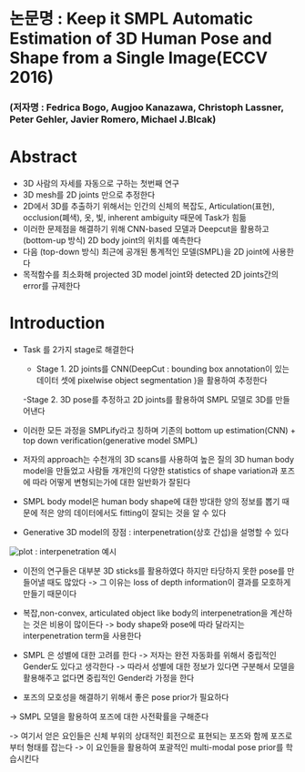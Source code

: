 # 논문명 : Keep it SMPL Automatic Estimation of 3D Human Pose and Shape from a Single Image(ECCV 2016)
### (저자명 : Fedrica Bogo, Augjoo Kanazawa, Christoph Lassner, Peter Gehler, Javier Romero, Michael J.Blcak)


# Abstract
- 3D 사람의 자세를 자동으로 구하는 첫번째 연구
- 3D mesh를 2D joints 만으로 추정한다
- 2D에서 3D를 추출하기 위해서는 인간의 신체의 복잡도, Articulation(표현), occlusion(폐색), 옷, 빛, inherent ambiguity 때문에 Task가 힘듦
- 이러한 문제점을 해결하기 위해 CNN-based 모델과 Deepcut을 활용하고 (bottom-up 방식) 2D body joint의 위치를 예측한다
- 다음 (top-down 방식) 최근에 공개된 통계적인 모델(SMPL)을 2D joint에 사용한다
- 목적함수를 최소화해 projected 3D model joint와 detected 2D joints간의 error를 규제한다


# Introduction

- Task 를 2가지 stage로 해결한다
    - Stage 1. 2D joints를 CNN(DeepCut : bounding box annotation이 있는 데이터 셋에 pixelwise object segmentation )을 활용하여 추정한다
    
    
    -Stage 2. 3D pose를 추정하고 2D joints를 활용하여 SMPL 모델로 3D를 만들어낸다

- 이러한 모든 과정을 SMPLify라고 칭하며 기존의 bottom up estimation(CNN) + top down verification(generative model SMPL)

- 저자의 approach는 수천개의 3D scans를 사용하여 높은 질의 3D human body model을 만들었고 사람들 개개인의 다양한 statistics of shape variation과 포즈에 따라 어떻게 변형되는가에 대한 일반화가 잘된다
- SMPL body model은 human body shape에 대한 방대한 양의 정보를 뽑기 때문에 적은 양의 데이터에서도 fitting이 잘되는 것을 알 수 있다

- Generative 3D model의 장점 : interpenetration(상호 간섭)을 설명할 수 있다


![plot](https://user-images.githubusercontent.com/69032315/147279125-0ea2adb8-2fd0-45e5-a634-ab5d35bf1278.png) : interpenetration 예시

- 이전의 연구들은 대부분 3D sticks를 활용하였다 하지만 타당하지 못한 pose를 만들어낼 때도 많았다 -> 그 이유는 loss of depth information이 결과를 모호하게 만들기 때문이다

- 복잡,non-convex, articulated object like body의 interpenetration을 계산하는 것은 비용이 많이든다 -> body shape와 pose에 따라 달라지는 interpenetration term을 사용한다

- SMPL 은 성별에 대한 고려를 한다 -> 저자는 완전 자동화를 위해서 중립적인 Gender도 있다고 생각한다 -> 따라서 성별에 대한 정보가 있다면 구분해서 모델을 활용해주고 없다면 중립적인 Gender라 가정을 한다

- 포즈의 모호성을 해결하기 위해서 좋은 pose prior가 필요하다 

-> SMPL 모델을 활용하여 포즈에 대한 사전확률을 구해준다 

-> 여기서 얻은 요인들은 신체 부위의 상대적인 회전으로 표현되는 포즈와 함께 포즈로부터 형태를 잡는다 -> 이 요인들을 활용하여 포괄적인 multi-modal pose prior를 학습시킨다




